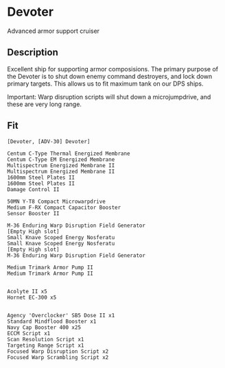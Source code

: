 # Devoter
Advanced armor support cruiser

## Description
Excellent ship for supporting armor composisions. The primary purpose of the Devoter is to shut down
enemy command destroyers, and lock down primary targets. This allows us to fit maximum tank on our DPS ships.

Important: Warp disruption scripts will shut down a microjumpdrive, and these are very long range. 

## Fit

```
[Devoter, [ADV-30] Devoter]

Centum C-Type Thermal Energized Membrane
Centum C-Type EM Energized Membrane
Multispectrum Energized Membrane II
Multispectrum Energized Membrane II
1600mm Steel Plates II
1600mm Steel Plates II
Damage Control II

50MN Y-T8 Compact Microwarpdrive
Medium F-RX Compact Capacitor Booster
Sensor Booster II

M-36 Enduring Warp Disruption Field Generator
[Empty High slot]
Small Knave Scoped Energy Nosferatu
Small Knave Scoped Energy Nosferatu
[Empty High slot]
M-36 Enduring Warp Disruption Field Generator

Medium Trimark Armor Pump II
Medium Trimark Armor Pump II


Acolyte II x5
Hornet EC-300 x5


Agency 'Overclocker' SB5 Dose II x1
Standard Mindflood Booster x1
Navy Cap Booster 400 x25
ECCM Script x1
Scan Resolution Script x1
Targeting Range Script x1
Focused Warp Disruption Script x2
Focused Warp Scrambling Script x2
```